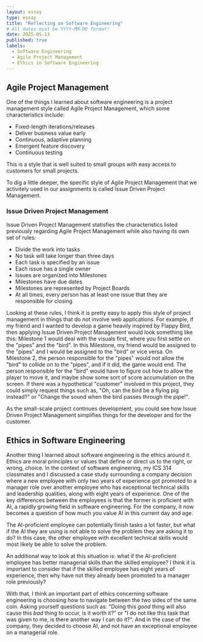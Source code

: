```yaml
---
layout: essay
type: essay
title: "Reflecting on Software Engineering"
# All dates must be YYYY-MM-DD format!
date: 2025-05-13
published: true
labels:
  - Software Engineering
  - Agile Project Management
  - Ethics in Software Engineering
---
```


## Agile Project Management 

One of the things I learned about software engineering is a project management style called Agile Project Management, which some characteristics include:

* Fixed-length iterations/releases
* Deliver business value early
* Continuous, adaptive planning
* Emergent feature discovery
* Continuous testing

This is a style that is well suited to small groups with easy access to customers for small projects. 

To dig a little deeper, the specific style of Agile Project Management that we activitely used in our assignments is called Issue Driven Project Management.

### Issue Driven Project Management

Issue Driven Project Management statisfies the characteristics listed previously regarding Agile Project Management while also having its own set of rules:

* Divide the work into tasks
* No task will take longer than three days
* Each task is specified by an issue
* Each issue has a single owner
* Issues are organized into Milestones
* Milestones have due dates
* Milestones are represented by Project Boards
* At all times, every person has at least one issue that they are responsible for closing

Looking at these rules, I think it is pretty easy to apply this style of project management in things that do not involve web applications. For example, if my friend and I wanted to develop a game heavily inspired by Flappy Bird, then applying Issue Driven Project Management would look something like this: Milestone 1 would deal with the visuals first, where you first settle on the "pipes" and the "bird". In this Milestone, my friend would be assigned to the "pipes" and I would be assigned to the "bird" or vice versa. On Milestone 2, the person responsible for the "pipes" would not allow the "bird" to collide on to the "pipes", and if it did, the game would end. The person responsible for the "bird" would have to figure out how to allow the player to move it, and maybe show some sort of score accumulation on the screen. If there was a hypothetical "customer" involved in this project, they could simply request things such as, "Oh, can the bird be a flying pig instead?" or "Change the sound when the bird passes through the pipe!".

As the small-scale project continues development, you could see how Issue Driven Project Management simplifies things for the developer and for the customer.

## Ethics in Software Engineering

Another thing I learned about software engineering is the ethics around it. Ethics are moral principles or values that define or direct us to the right, or wrong, choice. In the context of software engineering, my ICS 314 classmates and I discussed a case study surrounding a company decision where a new employee with only two years of experience got promoted to a manager role over another employee who has exceptional technical skills and leadership qualities, along with eight years of experience. One of the key differences between the employees is that the former is proficient with AI, a rapidly growing field in software engineering. For the company, it now becomes a question of how much you value AI in this current day and age. 

The AI-proficient employee can potentially finish tasks a lot faster, but what if the AI they are using is not able to solve the problem they are asking it to do? In this case, the other employee with excellent technical skills would most likely be able to solve the problem. 

An additional way to look at this situation is: what if the AI-proficient employee has better managerial skills than the skilled employee? I think it is important to consider that if the skilled employee has eight years of experience, then why have not they already been promoted to a manager role previously? 

With that, I think an important part of ethics concerning software engineering is choosing how to navigate between the two sides of the same coin. Asking yourself questions such as: "Doing this _good_ thing will also cause this _bad_ thing to occur, is it worth it?" or "I do not like this task that was given to me, is there another way I can do it?". And in the case of the company, they decided to choose AI, and not have an exceptional employee on a managerial role.













